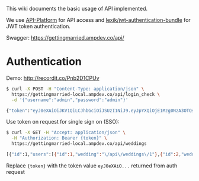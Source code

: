 This wiki documents the basic usage of API implemented.

We use [API-Platform](https://api-platform.com/) for API access and [lexik/jwt-authentication-bundle](https://github.com/lexik/LexikJWTAuthenticationBundle/blob/master/Resources/doc/index.md#installation) for JWT token authentication.

Swagger: https://gettingmarried.ampdev.co/api/

# Authentication

Demo: http://recordit.co/Pnb2D1CPUv

```bash
$ curl -X POST -H "Content-Type: application/json" \
  https://gettingmarried-local.ampdev.co/api/login_check \
  -d '{"username":"admin","password":"admin"}'

{"token":"eyJ0eXAiOiJKV1QiLCJhbGciOiJSUzI1NiJ9.eyJpYXQiOjE1Mzg0NzA3OTQsImV4cCI6MTUzODQ3NDM5NCwicm9sZXMiOlsiUk9MRV9TVVBFUl9BRE1JTiIsIlJPTEVfVVNFUiJdLCJ1c2VybmFtZSI6ImFkbWluIn0.hY0138l1Xz_UFyL_qI7TcKzjCNh2rltFIxBuXdTZRrUT2HnvOkSYyjPF8QAg0epO-84dgpuvEHstNH3VXCp0o4pbEsBJjRUY7549YWS1icFYO1R-LsJjoyE7gxQU90f6znWI-6FXe-siJb10jx1108CMhG9h1AHeTBeiEI1wi0BFhhxmgbwmBwJBxpR05AWSuP9pHx94FW6FvnZORSHSZNaSPFfakhX2fNo80pZJzNuRwaD7k3vOjKFue8vQRXhR36TAJgiyhcDwF9cIB8AXpKkFh1UewP9DboJh5zjOcv-f_-gxntBWglUBN3qBUWZ-3VkYFoT1NpdlVtWKq3wQyUAHpq2hkXfnZMRWG9po4TvKZainXV1VAbK-q4FoDNplBpUwYXo6qyCTA8Aqtj7EIc436Ei37m23nW11zuqFFmFaGHimxBfsIwlD2Wy4U7CgXdZfBG0uIXXwHQFef-IQrzHHkRo_icb31D-q11TUfVuc53VOzgzx0TLh0iV3qphJYaBMhaO83qWQvGxeyLcQQCyhu88sSicz7hs0PDBZh7Twm31dtN9hINA2RqPL2_oMiTmLjvVWPoKwUO5lhoetJlOq09CFgnkvkOcXILYK4gmwXiwRNOx9rdAwO6vzqPYH4Y2KjaPU9g-Hmbh6zl1Q5Evur9HcF2cj27rZCjI0SbA"}
```

Use token on request for single sign on (SSO):

```bash
$ curl -X GET -H "Accept: application/json" \
  -H "Authorization: Bearer {token}" \
  https://gettingmarried-local.ampdev.co/api/weddings

[{"id":1,"users":[{"id":1,"wedding":"\/api\/weddings\/1"},{"id":2,"wedding":"\/api\/weddings\/1"}],"weddingEvents":...
```

Replace `{token}` with the token value `eyJ0eXAiO...` returned from auth request